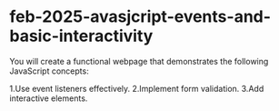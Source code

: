 # feb-2025-avasjcript-events-and-basic-interactivity
You will create a functional webpage that demonstrates the following JavaScript concepts:

1.Use event listeners effectively.
2.Implement form validation.
3.Add interactive elements.